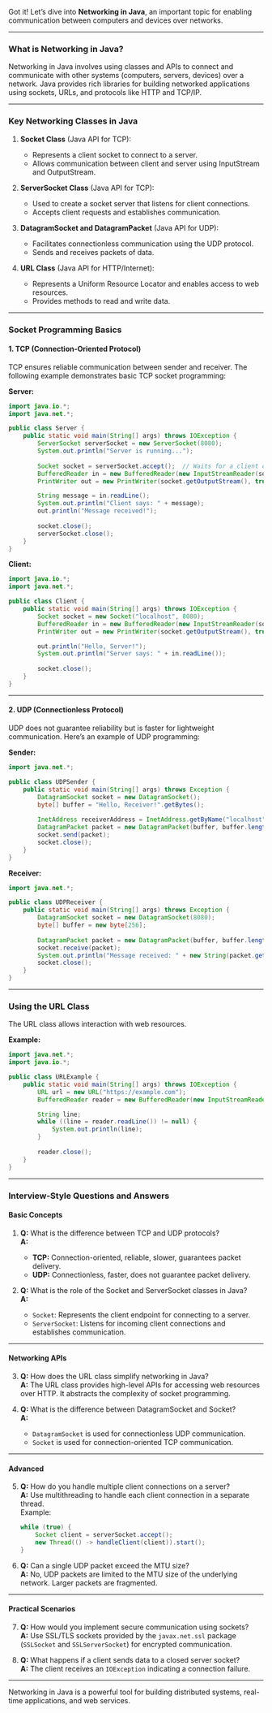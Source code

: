 Got it! Let’s dive into **Networking in Java**, an important topic for enabling communication between computers and devices over networks.

---

### **What is Networking in Java?**

Networking in Java involves using classes and APIs to connect and communicate with other systems (computers, servers, devices) over a network. Java provides rich libraries for building networked applications using sockets, URLs, and protocols like HTTP and TCP/IP.

---

### **Key Networking Classes in Java**

1. **Socket Class** (Java API for TCP):  
   - Represents a client socket to connect to a server.  
   - Allows communication between client and server using InputStream and OutputStream.

2. **ServerSocket Class** (Java API for TCP):  
   - Used to create a socket server that listens for client connections.  
   - Accepts client requests and establishes communication.

3. **DatagramSocket and DatagramPacket** (Java API for UDP):  
   - Facilitates connectionless communication using the UDP protocol.  
   - Sends and receives packets of data.

4. **URL Class** (Java API for HTTP/Internet):  
   - Represents a Uniform Resource Locator and enables access to web resources.  
   - Provides methods to read and write data.

---

### **Socket Programming Basics**

#### **1. TCP (Connection-Oriented Protocol)**
TCP ensures reliable communication between sender and receiver. The following example demonstrates basic TCP socket programming:

**Server:**
```java
import java.io.*;
import java.net.*;

public class Server {
    public static void main(String[] args) throws IOException {
        ServerSocket serverSocket = new ServerSocket(8080);
        System.out.println("Server is running...");
        
        Socket socket = serverSocket.accept();  // Waits for a client connection
        BufferedReader in = new BufferedReader(new InputStreamReader(socket.getInputStream()));
        PrintWriter out = new PrintWriter(socket.getOutputStream(), true);

        String message = in.readLine();
        System.out.println("Client says: " + message);
        out.println("Message received!");
        
        socket.close();
        serverSocket.close();
    }
}
```

**Client:**
```java
import java.io.*;
import java.net.*;

public class Client {
    public static void main(String[] args) throws IOException {
        Socket socket = new Socket("localhost", 8080);
        BufferedReader in = new BufferedReader(new InputStreamReader(socket.getInputStream()));
        PrintWriter out = new PrintWriter(socket.getOutputStream(), true);

        out.println("Hello, Server!");
        System.out.println("Server says: " + in.readLine());
        
        socket.close();
    }
}
```

---

#### **2. UDP (Connectionless Protocol)**
UDP does not guarantee reliability but is faster for lightweight communication. Here’s an example of UDP programming:

**Sender:**
```java
import java.net.*;

public class UDPSender {
    public static void main(String[] args) throws Exception {
        DatagramSocket socket = new DatagramSocket();
        byte[] buffer = "Hello, Receiver!".getBytes();
        
        InetAddress receiverAddress = InetAddress.getByName("localhost");
        DatagramPacket packet = new DatagramPacket(buffer, buffer.length, receiverAddress, 8080);
        socket.send(packet);
        socket.close();
    }
}
```

**Receiver:**
```java
import java.net.*;

public class UDPReceiver {
    public static void main(String[] args) throws Exception {
        DatagramSocket socket = new DatagramSocket(8080);
        byte[] buffer = new byte[256];
        
        DatagramPacket packet = new DatagramPacket(buffer, buffer.length);
        socket.receive(packet);
        System.out.println("Message received: " + new String(packet.getData()));
        socket.close();
    }
}
```

---

### **Using the URL Class**
The URL class allows interaction with web resources.

**Example:**
```java
import java.net.*;
import java.io.*;

public class URLExample {
    public static void main(String[] args) throws IOException {
        URL url = new URL("https://example.com");
        BufferedReader reader = new BufferedReader(new InputStreamReader(url.openStream()));

        String line;
        while ((line = reader.readLine()) != null) {
            System.out.println(line);
        }
        
        reader.close();
    }
}
```

---

### **Interview-Style Questions and Answers**

#### **Basic Concepts**
1. **Q:** What is the difference between TCP and UDP protocols?  
   **A:**  
   - **TCP:** Connection-oriented, reliable, slower, guarantees packet delivery.  
   - **UDP:** Connectionless, faster, does not guarantee packet delivery.

2. **Q:** What is the role of the Socket and ServerSocket classes in Java?  
   **A:**  
   - `Socket`: Represents the client endpoint for connecting to a server.  
   - `ServerSocket`: Listens for incoming client connections and establishes communication.

---

#### **Networking APIs**
3. **Q:** How does the URL class simplify networking in Java?  
   **A:** The URL class provides high-level APIs for accessing web resources over HTTP. It abstracts the complexity of socket programming.

4. **Q:** What is the difference between DatagramSocket and Socket?  
   **A:**  
   - `DatagramSocket` is used for connectionless UDP communication.  
   - `Socket` is used for connection-oriented TCP communication.

---

#### **Advanced**
5. **Q:** How do you handle multiple client connections on a server?  
   **A:** Use multithreading to handle each client connection in a separate thread.  
   Example:
   ```java
   while (true) {
       Socket client = serverSocket.accept();
       new Thread(() -> handleClient(client)).start();
   }
   ```

6. **Q:** Can a single UDP packet exceed the MTU size?  
   **A:** No, UDP packets are limited to the MTU size of the underlying network. Larger packets are fragmented.

---

#### **Practical Scenarios**
7. **Q:** How would you implement secure communication using sockets?  
   **A:** Use SSL/TLS sockets provided by the `javax.net.ssl` package (`SSLSocket` and `SSLServerSocket`) for encrypted communication.

8. **Q:** What happens if a client sends data to a closed server socket?  
   **A:** The client receives an `IOException` indicating a connection failure.

---

Networking in Java is a powerful tool for building distributed systems, real-time applications, and web services.